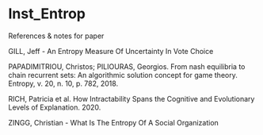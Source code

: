 # Inst_Entrop
References &amp; notes for paper

GILL, Jeff - An Entropy Measure Of Uncertainty In Vote Choice

PAPADIMITRIOU, Christos; PILIOURAS, Georgios. From nash equilibria to chain recurrent sets: An algorithmic solution concept for game theory. Entropy, v. 20, n. 10, p. 782, 2018.

RICH, Patricia et al. How Intractability Spans the Cognitive and Evolutionary Levels of Explanation. 2020.

ZINGG, Christian - What Is The Entropy Of A Social Organization
